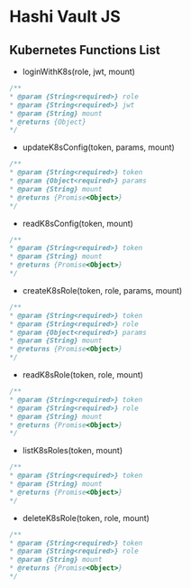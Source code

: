 # Hashi Vault JS

## Kubernetes Functions List

* loginWithK8s(role, jwt, mount)

```javascript
/**
* @param {String<required>} role
* @param {String<required>} jwt
* @param {String} mount
* @returns {Object}
*/
```

* updateK8sConfig(token, params, mount)

```javascript
/**
* @param {String<required>} token
* @param {Object<required>} params
* @param {String} mount
* @returns {Promise<Object>}
*/
```

* readK8sConfig(token, mount)

```javascript
/**
* @param {String<required>} token
* @param {String} mount
* @returns {Promise<Object>}
*/
```

* createK8sRole(token, role, params, mount)

```javascript
/**
* @param {String<required>} token
* @param {String<required>} role
* @param {Object<required>} params
* @param {String} mount
* @returns {Promise<Object>}
*/
```

* readK8sRole(token, role, mount)

```javascript
/**
* @param {String<required>} token
* @param {String<required>} role
* @param {String} mount
* @returns {Promise<Object>}
*/
```

* listK8sRoles(token, mount)

```javascript
/**
* @param {String<required>} token
* @param {String} mount
* @returns {Promise<Object>}
*/
```

* deleteK8sRole(token, role, mount)

```javascript
/**
* @param {String<required>} token
* @param {String<required>} role
* @param {String} mount
* @returns {Promise<Object>}
*/
```
